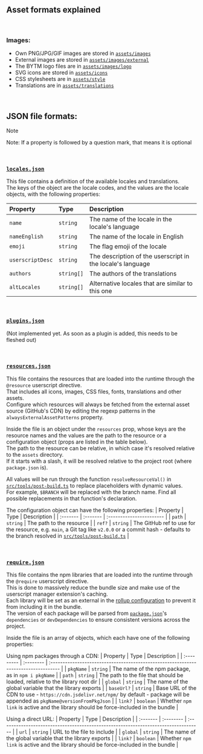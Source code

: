 ## Asset formats explained

<br>

### Images:
- Own PNG/JPG/GIF images are stored in [`assets/images`](./images)
- External images are stored in [`assets/images/external`](./images/external)
- The BYTM logo files are in [`assets/images/logo`](./images/logo)
- SVG icons are stored in [`assets/icons`](./icons)
- CSS stylesheets are in [`assets/style`](./style)
- Translations are in [`assets/translations`](./translations)

<br>

## JSON file formats:
> [!NOTE]  
> Note: If a property is followed by a question mark, that means it is optional

<br>

### [`locales.json`](locales.json)
This file contains a definition of the available locales and translations.  
The keys of the object are the locale codes, and the values are the locale objects, with the following properties:  
  
| Property         | Type       | Description                                                |
| :--------------- | :--------- | :--------------------------------------------------------- |
| `name`           | `string`   | The name of the locale in the locale's language            |
| `nameEnglish`    | `string`   | The name of the locale in English                          |
| `emoji`          | `string`   | The flag emoji of the locale                               |
| `userscriptDesc` | `string`   | The description of the userscript in the locale's language |
| `authors`        | `string[]` | The authors of the translations                            |
| `altLocales`     | `string[]` | Alternative locales that are similar to this one           |

<br>

### [`plugins.json`](plugins.json)
(Not implemented yet. As soon as a plugin is added, this needs to be fleshed out)  
  
<!-- TODO: For the structure of this array of objects, see `type PluginObj` in [`src/types.ts`](../src/types.ts) -->

<br>

### [`resources.json`](resources.json)
This file contains the resources that are loaded into the runtime through the `@resource` userscript directive.  
That includes all icons, images, CSS files, fonts, translations and other assets.  
Configure which resources will always be fetched from the external asset source (GitHub's CDN) by editing the regexp patterns in the `alwaysExternalAssetPatterns` property.  
  
Inside the file is an object under the `resources` prop, whose keys are the resource names and the values are the path to the resource or a configuration object (props are listed in the table below).  
The path to the resource can be relative, in which case it's resolved relative to the `assets` directory.  
If it starts with a slash, it will be resolved relative to the project root (where `package.json` is).  
  
All values will be run through the function `resolveResourceVal()` in [`src/tools/post-build.ts`](./src/tools/post-build.ts) to replace placeholders with dynamic values.  
For example, `$BRANCH` will be replaced with the branch name. Find all possible replacements in that function's declaration.  
  
The configuration object can have the following properties:
| Property | Type     | Description              |
| :------- | :------- | :----------------------- |
| `path`   | `string` | The path to the resource |
| `ref?`   | `string` | The GitHub ref to use for the resource, e.g. `main`, a Git tag like `v2.0.0` or a commit hash - defaults to the branch resolved in [`src/tools/post-build.ts`](./src/tools/post-build.ts) |

<br>

### [`require.json`](require.json)
This file contains the npm libraries that are loaded into the runtime through the `@require` userscript directive.  
This is done to massively reduce the bundle size and make use of the userscript manager extension's caching.  
Each library will be set as an external in the [rollup configuration](../rollup.config.js) to prevent it from including it in the bundle.  
The version of each package will be parsed from [`package.json`](../package.json)'s `dependencies` or `devDependencies` to ensure consistent versions across the project.  
  
Inside the file is an array of objects, which each have one of the following properties:  
  
Using npm packages through a CDN:
| Property   | Type      | Description                                                                         |
| :--------- | :-------- | :---------------------------------------------------------------------------------- |
| `pkgName`  | `string`  | The name of the npm package, as in `npm i pkgName`                                |
| `path`     | `string`  | The path to the file that should be loaded, relative to the library root dir        |
| `global`   | `string`  | The name of the global variable that the library exports                            |
| `baseUrl?` | `string`  | Base URL of the CDN to use - `https://cdn.jsdelivr.net/npm/` by default - package will be appended as `pkgName@versionFromPkgJson` |
| `link?`    | `boolean` | Whether `npm link` is active and the library should be force-included in the bundle |

Using a direct URL:
| Property | Type      | Description                                                                         |
| :------- | :-------- | :---------------------------------------------------------------------------------- |
| `url`    | `string`  | URL to the file to include                                                          |
| `global` | `string`  | The name of the global variable that the library exports                            |
| `link?`  | `boolean` | Whether `npm link` is active and the library should be force-included in the bundle |